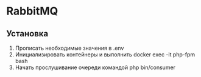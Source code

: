 # RabbitMQ

## Установка

1. Прописать необходимые значения в .env
2. Инициализировать контейнеры и выполнить docker exec -it php-fpm bash
3. Начать прослушивание очереди командой php bin/consumer 


